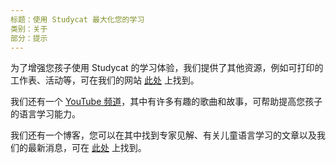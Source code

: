 ```yaml
---
标题：使用 Studycat 最大化您的学习
类别：关于
部分：提示
---
```

为了增强您孩子使用 Studycat 的学习体验，我们提供了其他资源，例如可打印的工作表、活动等，可在我们的网站 [此处](https://Studycat.com/learn/) 上找到。

我们还有一个 [YouTube 频道](https://www.youtube.com/@learnwithStudycat)，其中有许多有趣的歌曲和故事，可帮助提高您孩子的语言学习能力。

我们还有一个博客，您可以在其中找到专家见解、有关儿童语言学习的文章以及我们的最新消息，可在 [此处](https://Studycat.com/blog/) 上找到。